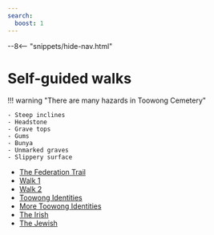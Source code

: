 ```yaml
---
search:
  boost: 1   
---
```


--8<-- "snippets/hide-nav.html"

# Self-guided walks

!!! warning "There are many hazards in Toowong Cemetery" 

    - Steep inclines
    - Headstone
    - Grave tops
    - Gums
    - Bunya
    - Unmarked graves
    - Slippery surface
    
- [The Federation Trail](federation-trail.md)
- [Walk 1](bcc-walk-1.md)
- [Walk 2](bcc-walk-2.md)
- [Toowong Identities](toowong-identities-1.md) 
- [More Toowong Identities](toowong-identities-2.md) 
- [The Irish](irish-trail.md) 
- [The Jewish](jewish-trail.md) 
<!-- [Toowong Cemetery Remembrance Walk](rememberance-walk.md)  -->
